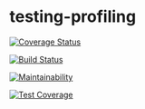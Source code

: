 # testing-profiling

[![Coverage Status](https://coveralls.io/repos/github/Rexben001/testing-profiling/badge.svg?branch=master)](https://coveralls.io/github/Rexben001/testing-profiling?branch=first)

[![Build Status](https://travis-ci.com/Rexben001/testing-profiling.svg?branch=first)](https://travis-ci.com/Rexben001/testing-profiling)

[![Maintainability](https://api.codeclimate.com/v1/badges/ac3eadb58e73a45dd149/maintainability)](https://codeclimate.com/github/Rexben001/testing-profiling/maintainability)

[![Test Coverage](https://api.codeclimate.com/v1/badges/ac3eadb58e73a45dd149/test_coverage)](https://codeclimate.com/github/Rexben001/testing-profiling/test_coverage)
